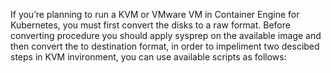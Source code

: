 If you’re planning to run a KVM or VMware VM in Container Engine for Kubernetes, you must first convert the disks to a raw format. 
Before converting procedure you should apply sysprep on the available image and then convert the to destination format, in order to impeliment two descibed steps in KVM invironment, you can use available scripts as follows: 
